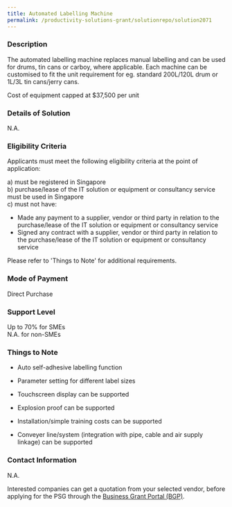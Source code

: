 ```yaml
---
title: Automated Labelling Machine 
permalink: /productivity-solutions-grant/solutionrepo/solution2071
---
```


### Description

The automated labelling machine replaces manual labelling and can be used for drums, tin cans or carboy, where applicable. Each machine can be customised to fit the unit requirement for eg. standard 200L/120L drum or 1L/3L tin cans/jerry cans.

Cost of equipment capped at $37,500 per unit 

### Details of Solution

N.A.

### Eligibility Criteria

Applicants must meet the following eligibility criteria at the point of application:

a) must be registered in Singapore <br>
b) purchase/lease of the IT solution or equipment or consultancy service must be used in Singapore <br>
c) must not have:
- Made any payment to a supplier, vendor or third party in relation to the purchase/lease of the IT solution or equipment or consultancy service
- Signed any contract with a supplier, vendor or third party in relation to the purchase/lease of the IT solution or equipment or consultancy service

Please refer to 'Things to Note' for additional requirements.

### Mode of Payment
Direct Purchase

### Support Level
Up to 70% for SMEs <br>
N.A. for non-SMEs

### Things to Note
- Auto self-adhesive labelling function
- Parameter setting for different label sizes

- Touchscreen display can be supported
- Explosion proof can be supported
- Installation/simple training costs can be supported
- Conveyer line/system (integration with pipe, cable and air supply linkage) can be supported

### Contact Information
N.A.

Interested companies can get a quotation from your selected vendor, before applying for the PSG through the <a target='_blank' rel='noopener' href='https://www.businessgrants.gov.sg/'>Business Grant Portal (BGP)</a>.
